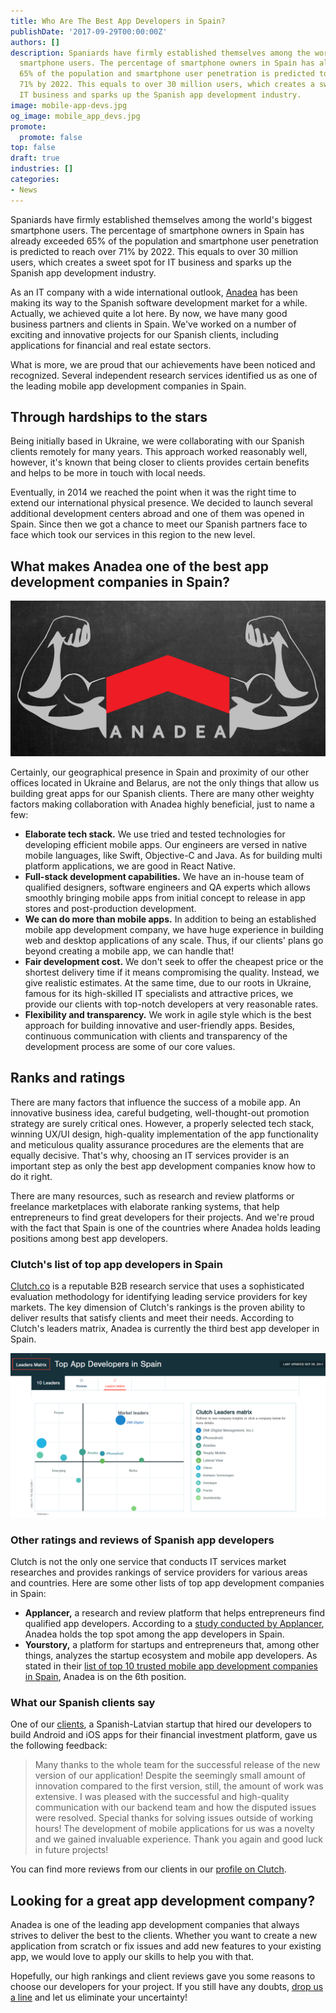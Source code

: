 ```yaml
---
title: Who Are The Best App Developers in Spain?
publishDate: '2017-09-29T00:00:00Z'
authors: []
description: Spaniards have firmly established themselves among the world's biggest
  smartphone users. The percentage of smartphone owners in Spain has already exceeded
  65% of the population and smartphone user penetration is predicted to reach over
  71% by 2022. This equals to over 30 million users, which creates a sweet spot for
  IT business and sparks up the Spanish app development industry.
image: mobile-app-devs.jpg
og_image: mobile_app_devs.jpg
promote:
  promote: false
top: false
draft: true
industries: []
categories:
- News
---
```

<script type="application/ld+json">
{
 "@context": "https://schema.org",
 "@type": "Article",
 "author": "Anadea",
 "name": "Who Are The Best App Developers in Spain?"
}
</script>

Spaniards have firmly established themselves among the world's biggest smartphone users. The percentage of smartphone owners in Spain has already exceeded 65% of the population and smartphone user penetration is predicted to reach over 71% by 2022. This equals to over 30 million users, which creates a sweet spot for IT business and sparks up the Spanish app development industry.

As an IT company with a wide international outlook, [Anadea](https://anadea.info/) has been making its way to the Spanish software development market for a while. Actually, we achieved quite a lot here. By now, we have many good business partners and clients in Spain. We've worked on a number of exciting and innovative projects for our Spanish clients, including applications for financial and real estate sectors.

What is more, we are proud that our achievements have been noticed and recognized. Several independent research services identified us as one of the leading mobile app development companies in Spain.

## Through hardships to the stars

Being initially based in Ukraine, we were collaborating with our Spanish clients remotely for many years. This approach worked reasonably well, however, it's known that being closer to clients provides certain benefits and helps to be more in touch with local needs.

Eventually, in 2014 we reached the point when it was the right time to extend our international physical presence. We decided to launch several additional development centers abroad and one of them was opened in Spain. Since then we got a chance to meet our Spanish partners face to face which took our services in this region to the new level.

## What makes Anadea one of the best app development companies in Spain?

![What makes Anadea one of the best app developers](anadea-strength.jpg)

Certainly, our geographical presence in Spain and proximity of our other offices located in Ukraine and Belarus, are not the only things that allow us building great apps for our Spanish clients. There are many other weighty factors making collaboration with Anadea highly beneficial, just to name a few:

* **Elaborate tech stack.** We use tried and tested technologies for developing efficient mobile apps. Our engineers are versed in native mobile languages, like Swift, Objective-C and Java. As for building multi platform applications, we are good in React Native.
* **Full-stack development capabilities.** We have an in-house team of qualified designers, software engineers and QA experts which allows smoothly bringing mobile apps from initial concept to release in app stores and post-production development.
* **We can do more than mobile apps.** In addition to being an established mobile app development company, we have huge experience in building web and desktop applications of any scale. Thus, if our clients' plans go beyond creating a mobile app, we can handle that!
* **Fair development cost.** We don't seek to offer the cheapest price or the shortest delivery time if it means compromising the quality. Instead, we give realistic estimates. At the same time, due to our roots in Ukraine, famous for its high-skilled IT specialists and attractive prices, we provide our clients with top-notch developers at very reasonable rates.
* **Flexibility and transparency.** We work in agile style which is the best approach for building innovative and user-friendly apps. Besides, continuous communication with clients and transparency of the development process are some of our core values.

## Ranks and ratings

There are many factors that influence the success of a mobile app. An innovative business idea, careful budgeting, well-thought-out promotion strategy are surely critical ones. However, a properly selected tech stack, winning UX/UI design, high-quality implementation of the app functionality and meticulous quality assurance procedures are the elements that are equally decisive. That's why, choosing an IT services provider is an important step as only the best app development companies know how to do it right.

There are many resources, such as research and review platforms or freelance marketplaces with elaborate ranking systems, that help entrepreneurs to find great developers for their projects. And we're proud with the fact that Spain is one of the countries where Anadea holds leading positions among best app developers.

### Clutch's list of top app developers in Spain

<a href="https://clutch.co/" rel="nofollow" target="_blank">Clutch.co</a> is a reputable B2B research service that uses a sophisticated evaluation methodology for identifying leading service providers for key markets. The key dimension of Clutch's rankings is the proven ability to deliver results that satisfy clients and meet their needs. According to Clutch's leaders matrix, Anadea is currently the third best app developer in Spain.

![Top app developers in Spain by Clutch](spain-top-app-developers-200917.png)

### Other ratings and reviews of Spanish app developers

Clutch is not the only one service that conducts IT services market researches and provides rankings of service providers for various areas and countries. Here are some other lists of top app development companies in Spain:

* **Applancer,** a research and review platform that helps entrepreneurs find qualified app developers. According to a <a href="https://www.applancer.co/blog/hire-these-top-3-trusted-mobile-app-developers-from-spain" rel="nofollow" target="_blank">study conducted by Applancer</a>, Anadea holds the top spot among the app developers in Spain.
* **Yourstory,** a platform for startups and entrepreneurs that, among other things, analyzes the startup ecosystem and mobile app developers. As stated in their <a href="https://yourstory.com/read/67aa125c30-top-10-trusted-mobile-app-development-companies-in-spain-madrid-barcelona" rel="nofollow" target="_blank">list of top 10 trusted mobile app development companies in Spain</a>, Anadea is on the 6th position.

### What our Spanish clients say

One of our [clients](https://anadea.info/projects/viventor), a Spanish-Latvian startup that hired our developers to build Android and iOS apps for their financial investment platform, gave us the following feedback:

> Many thanks to the whole team for the successful release of the new version of our application! Despite the seemingly small amount of innovation compared to the first version, still, the amount of work was extensive. I was pleased with the successful and high-quality communication with our backend team and how the disputed issues were resolved. Special thanks for solving issues outside of working hours! The development of mobile applications for us was a novelty and we gained invaluable experience. Thank you again and good luck in future projects!

You can find more reviews from our clients in our [profile on Clutch](https://clutch.co/profile/anadea).

## Looking for a great app development company?

Anadea is one of the leading app development companies that always strives to deliver the best to the clients. Whether you want to create a new application from scratch or fix issues and add new features to your existing app, we would love to apply our skills to help you with that.

Hopefully, our high rankings and client reviews gave you some reasons to choose our developers for your project. If you still have any doubts, [drop us a line](https://anadea.info/contacts) and let us eliminate your uncertainty!
